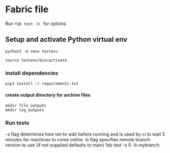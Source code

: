 # Fabric file

Run ```fab test -h ``` for options
 
## Setup and activate Python virtual env
```
python3 -m venv testenv

source testenv/bin/activate
```

### install dependencies
```pip3 install -r requirements.txt```

#### create output directory for archive files
```
mkdir file_outputs
mkdir log_outputs
```

### Run tests
-s flag determines how lon to wait before running and is used by ci to wait 5 minutes for machines to come online
-b flag specifies remote branch version to use (if not supplied defaults to main)
fab test -s 0 -b mybranch


